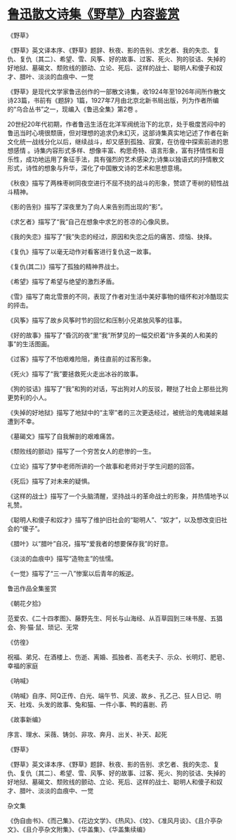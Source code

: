 # [鲁迅散文诗集《野草》内容鉴赏](https://www.vrrw.net/wx/10128.html)

《野草》

《野草》英文译本序、《野草》题辞、秋夜、影的告别、求乞者、我的失恋、复仇、复仇〔其二〕、希望、雪、风筝、好的故事、过客、死火、狗的驳诘、失掉的好地狱、墓碣文、颓败线的颤动、立论、死后、这样的战士、聪明人和傻子和奴才、腊叶、淡淡的血痕中、一觉

《野草》是现代文学家鲁迅创作的一部散文诗集，收1924年至1926年间所作散文诗23篇，书前有《题辞》1篇，1927年7月由北京北新书局出版，列为作者所编的“乌合丛书”之一，现编入《鲁迅全集》第2卷 。

20世纪20年代初期，作者鲁迅生活在北洋军阀统治下的北京，处于极度苦闷中的鲁迅当时心境很颓唐，但对理想的追求仍未幻灭，这部诗集真实地记述了作者在新文化统一战线分化以后，继续战斗，却又感到孤独、寂寞，在彷徨中探索前进的思想感情 。诗集内容形式多样、想像丰富、构思奇特、语言形象，富有抒情性和音乐性，成功地运用了象征手法，具有强烈的艺术感染力;诗集以独语式的抒情散文形式，诗性的想象与升华，深化了中国散文诗的艺术和思想意境。



《秋夜》描写了两株枣树同夜空进行不屈不挠的战斗的形象，赞颂了枣树的韧性战斗精神。

《影的告别》描写了深夜里为了向人来告别而出现的“影”。

《求乞者》描写了“我”自己在想象中求乞的苍凉的心像风景。

《我的失恋》描写了“我”失恋的经过，原因和失恋之后的痛苦、烦恼、抉择。

《复仇》描写了以毫无动作对看客进行复仇这一故事。

《复仇(其二)》描写了孤独的精神界战士。

《希望》描写了希望与绝望的激烈矛盾。

《雪》描写了南北雪景的不同，表现了作者对生活中美好事物的缅怀和对冷酷现实的抨击。

《风筝》描写了故乡风筝时节的回忆和压制小兄弟放风筝的往事。

《好的故事》描写了“昏沉的夜”里“我”所梦见的一幅交织着“许多美的人和美的事”的生活图画。

《过客》描写了不怕艰难险阻，勇往直前的过客形象。

《死火》描写了“我”要拯救死火走出冰谷的故事。

《狗的驳诘》描写了“我”和狗的对话，写出狗对人的反驳，鞭挞了社会上那些比狗更势利的小人。

《失掉的好地狱》描写了地狱中的“主宰”者的三次更迭经过，被统治的鬼魂越来越遭到不幸。

《墓碣文》描写了自我解剖的艰难痛苦。

《颓败线的颤动》描写了一个穷苦女人的悲惨的一生。

《立论》描写了梦中老师所讲的一个故事和老师对于学生问题的回答。

《死后》描写了对未来的疑惧。

《这样的战士》描写了一个头脑清醒，坚持战斗的革命战士的形象，并热情地予以礼赞。

《聪明人和傻子和奴才》描写了维护旧社会的“聪明人”、“奴才”，以及想改变旧社会的“傻子”。

《腊叶》以“腊叶”自况，描写“爱我者的想要保存我”的好意。

《淡淡的血痕中》描写“造物主”的怯懦。

《一觉》描写了“三·一八”惨案以后青年的叛逆。

鲁迅作品全集鉴赏

《朝花夕拾》

范爱农、《二十四孝图》、藤野先生、阿长与山海经、从百草园到三味书屋、五猖会、狗·猫·鼠、琐记、无常

《仿徨》

祝福、弟兄、在酒楼上、伤逝、离婚、孤独者、高老夫子、示众、长明灯、肥皂、幸福的家庭

《呐喊》

《呐喊》自序、阿Q正传、白光、端午节、风波、故乡、孔乙己、狂人日记、明天、社戏、头发的故事、兔和猫、一件小事、鸭的喜剧、药

《故事新编》

序言、理水、采薇、铸剑、非攻、奔月、出关、补天、起死

《野草》

《野草》英文译本序、《野草》题辞、秋夜、影的告别、求乞者、我的失恋、复仇、复仇〔其二〕、希望、雪、风筝、好的故事、过客、死火、狗的驳诘、失掉的好地狱、墓碣文、颓败线的颤动、立论、死后、这样的战士、聪明人和傻子和奴才、腊叶、淡淡的血痕中、一觉

杂文集

《伪自由书》、《而己集》、《花边文学》、《热风》、《坟》、《准风月谈》、《且介亭杂文》、《且介亭杂文附集》、《华盖集》、《华盖集续编》

